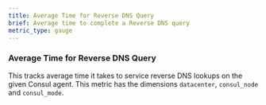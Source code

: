 ```yaml
---
title: Average Time for Reverse DNS Query
brief: Average time to complete a Reverse DNS query
metric_type: gauge
---
```

### Average Time for Reverse DNS Query 
This tracks average time it takes to service reverse DNS lookups on the given Consul agent. This metric has the dimensions `datacenter`, `consul_node` and `consul_mode`.